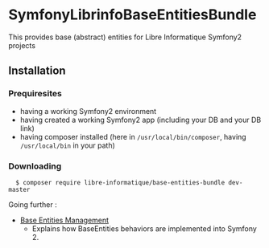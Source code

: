 # SymfonyLibrinfoBaseEntitiesBundle
This provides base (abstract) entities for Libre Informatique Symfony2 projects

## Installation

### Prequiresites

* having a working Symfony2 environment
* having created a working Symfony2 app (including your DB and your DB link)
* having composer installed (here in ```/usr/local/bin/composer```, having ```/usr/local/bin``` in your path)

### Downloading

```
  $ composer require libre-informatique/base-entities-bundle dev-master
```

Going further :

* [Base Entities Management](Resources/doc/base_entities_management.md)
    * Explains how BaseEntities behaviors are implemented into Symfony 2.